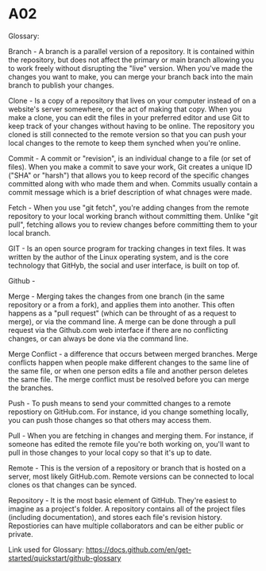 # A02


Glossary:

  Branch - A branch is a parallel version of a repository. It is contained within the repository, but does not affect the primary or main branch allowing you to work freely without disrupting the "live" version. When you've made the changes you want to make, you can merge your branch back into the main branch to publish your changes. 
  
  Clone - Is a copy of a repository that lives on your computer instead of on a website's server somewhere, or the act of making that copy. When you make a clone, you can edit the files in your preferred editor and use Git to keep track of your changes without having to be online. The repository you cloned is still connected to the remote version so that you can push your local changes to the remote to keep them synched when you're online. 
  
  Commit - A commit or "revision", is an individual change to a file (or set of files). When you make a commit to save your work, Git creates a unique ID ("SHA" or "harsh") that allows you to keep record of the specific changes committed along with who made them and when. Commits usually contain a commit message which is a brief description of what chnages were made. 
  
  Fetch - When you use "git fetch", you're adding changes from the remote repository to your local working branch without committing them. Unlike "git pull", fetching allows you to review changes before committing them to your local branch.
  
  GIT - Is an open source program for tracking changes in text files. It was written by the author of the Linux operating system, and is the core technology that GitHyb, the social and user interface, is built on top of. 
  
  Github - 
  
  Merge - Merging takes the changes from one branch (in the same repository or a from a fork), and applies them into another. This often happens as a "pull request" (which can be throught of as a request to merge), or via the command line. A merge can be done through a pull request via the Github.com web interface if there are no conflicting changes, or can always be done via the command line.
  
  Merge Conflict - a difference that occurs between merged branches. Merge conflicts happen when people make different changes to the same line of the same file, or when one person edits a file and another person deletes the same file. The merge conflict must be resolved before you can merge the branches. 
  
  Push - To push means to send your committed changes to a remote repostiory on GitHub.com. For instance, id you change something locally, you can push those changes so that others may access them.
  
  Pull - When you are fetching in changes and merging them. For instance, if someone has edited the remote file you're both working on, you'll want to pull in those changes to your local copy so that it's up to date. 
  
  Remote - This is the version of a repository or branch that is hosted on a server, most likely GitHub.com. Remote versions can be connected to local clones os that changes can be synced. 
  
  Repository - It is the most basic element of GitHub. They're easiest to imagine as a project's folder. A repository contains all of the project files (including documentation), and stores each file's revision history. Repostiories can have multiple collaborators and can be either public or private.

Link used for Glossary: https://docs.github.com/en/get-started/quickstart/github-glossary 
